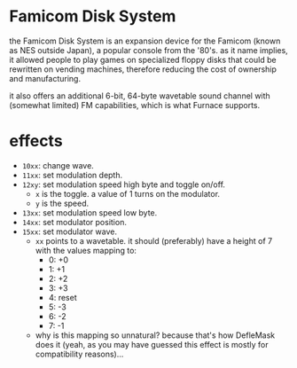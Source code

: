 # Famicom Disk System

the Famicom Disk System is an expansion device for the Famicom (known as NES outside Japan), a popular console from the '80's.
as it name implies, it allowed people to play games on specialized floppy disks that could be rewritten on vending machines, therefore reducing the cost of ownership and manufacturing.

it also offers an additional 6-bit, 64-byte wavetable sound channel with (somewhat limited) FM capabilities, which is what Furnace supports.

# effects

- `10xx`: change wave.
- `11xx`: set modulation depth.
- `12xy`: set modulation speed high byte and toggle on/off.
  - `x` is the toggle. a value of 1 turns on the modulator.
  - `y` is the speed.
- `13xx`: set modulation speed low byte.
- `14xx`: set modulator position.
- `15xx`: set modulator wave.
  - `xx` points to a wavetable. it should (preferably) have a height of 7 with the values mapping to:
    - 0: +0
    - 1: +1
    - 2: +2
    - 3: +3
    - 4: reset
    - 5: -3
    - 6: -2
    - 7: -1
  - why is this mapping so unnatural? because that's how DefleMask does it (yeah, as you may have guessed this effect is mostly for compatibility reasons)...
